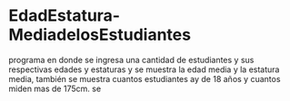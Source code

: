 # EdadEstatura-MediadelosEstudiantes
programa en donde se ingresa una cantidad de estudiantes y sus respectivas edades y estaturas y se muestra la edad media y la estatura media, también se muestra cuantos estudiantes ay de 18 años y cuantos miden mas de 175cm. se
